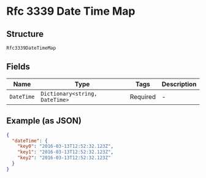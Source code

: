 
# Rfc 3339 Date Time Map

## Structure

`Rfc3339DateTimeMap`

## Fields

| Name | Type | Tags | Description |
|  --- | --- | --- | --- |
| `DateTime` | `Dictionary<string, DateTime>` | Required | - |

## Example (as JSON)

```json
{
  "dateTime": {
    "key0": "2016-03-13T12:52:32.123Z",
    "key1": "2016-03-13T12:52:32.123Z",
    "key2": "2016-03-13T12:52:32.123Z"
  }
}
```

